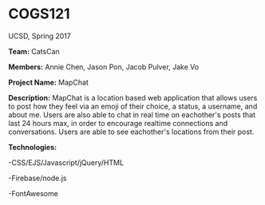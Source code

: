# COGS121
UCSD, Spring 2017

**Team:** CatsCan

**Members:** Annie Chen, Jason Pon, Jacob Pulver, Jake Vo

**Project Name:** MapChat

**Description:** MapChat is a location based web application that allows users to post how they feel via an emoji of their choice, a status, a username, and about me. Users are also able to chat in real time on eachother's posts that last 24 hours max, in order to encourage realtime connections and conversations. Users are able to see eachother's locations from their post. 


**Technologies:**

-CSS/EJS/Javascript/jQuery/HTML

-Firebase/node.js

-FontAwesome
